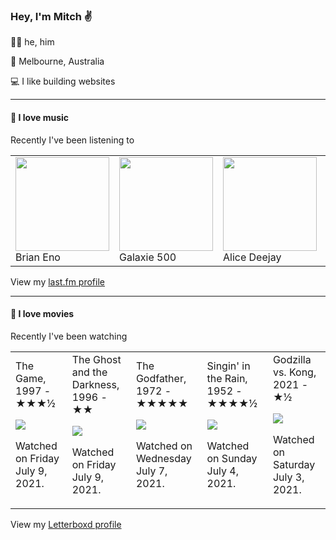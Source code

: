 <article><h3>Hey, I&#x27;m Mitch ✌️</h3><section><p>🙆‍♂️ he, him</p><p>📍 Melbourne, Australia</p><p>💻 I like building websites</p></section><hr/><section><h4>💽 I love music</h4><p>Recently I&#x27;ve been listening to</p><table><tbody><td><img src="https://lastfm.freetls.fastly.net/i/u/174s/918055ba2eb81528f93a8924dbab88f8.png" height="150px" alt="" role="presentation"/><br/>Brian Eno</td><td><img src="https://lastfm.freetls.fastly.net/i/u/174s/2240e89751f449f7bf87800c18a30ce6.png" height="150px" alt="" role="presentation"/><br/>Galaxie 500</td><td><img src="https://lastfm.freetls.fastly.net/i/u/174s/5a05ce70c58e1da583b31ad87308c6dc.png" height="150px" alt="" role="presentation"/><br/>Alice Deejay</td><td><img src="https://lastfm.freetls.fastly.net/i/u/174s/515b7450118c4ff0b8d0a9ad2b4375ec.png" height="150px" alt="" role="presentation"/><br/>Pavement</td><td><img src="https://lastfm.freetls.fastly.net/i/u/174s/8543e3e4990b41e688c937fb3669b07f.png" height="150px" alt="" role="presentation"/><br/>Crystal Stilts</td></tbody></table><span>View my <a href="https://www.last.fm/user/mylsb">last.fm profile</a></span></section><hr/><section><h4>📼 I love movies</h4><p>Recently I&#x27;ve been watching</p><table><tbody><td>The Game, 1997 - ★★★½<br/><span> <p><img src="https://a.ltrbxd.com/resized/sm/upload/p4/tj/oj/ph/4b7QXyDJsDFXrwVHUNlrmezCZJC-0-500-0-750-crop.jpg?k=548a786635"/></p> <p>Watched on Friday July 9, 2021.</p> </span></td><td>The Ghost and the Darkness, 1996 - ★★<br/><span> <p><img src="https://a.ltrbxd.com/resized/film-poster/4/6/0/8/6/46086-the-ghost-and-the-darkness-0-500-0-750-crop.jpg?k=c99c800811"/></p> <p>Watched on Friday July 9, 2021.</p> </span></td><td>The Godfather, 1972 - ★★★★★<br/><span> <p><img src="https://a.ltrbxd.com/resized/film-poster/5/1/8/1/8/51818-the-godfather-0-500-0-750-crop.jpg?k=4537182ac1"/></p> <p>Watched on Wednesday July 7, 2021.</p> </span></td><td>Singin&#x27; in the Rain, 1952 - ★★★★½<br/><span> <p><img src="https://a.ltrbxd.com/resized/sm/upload/xc/8e/3x/nt/nUP6Kna8oiUl2VNbEQ4BJhTcpO8-0-500-0-750-crop.jpg?k=52817e411a"/></p> <p>Watched on Sunday July 4, 2021.</p> </span></td><td>Godzilla vs. Kong, 2021 - ★½<br/><span> <p><img src="https://a.ltrbxd.com/resized/film-poster/3/3/3/8/2/5/333825-godzilla-vs-kong-0-500-0-750-crop.jpg?k=3a03b121bd"/></p> <p>Watched on Saturday July 3, 2021.</p> </span></td></tbody></table><span>View my <a href="https://letterboxd.com/myslab/">Letterboxd profile</a></span></section></article>